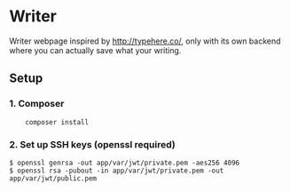 # Writer

Writer webpage inspired by http://typehere.co/, only with its own backend where you can actually save what your writing.

## Setup

### 1. Composer
```
    composer install
```

### 2. Set up SSH keys (openssl required)
```
$ openssl genrsa -out app/var/jwt/private.pem -aes256 4096
$ openssl rsa -pubout -in app/var/jwt/private.pem -out app/var/jwt/public.pem
```
